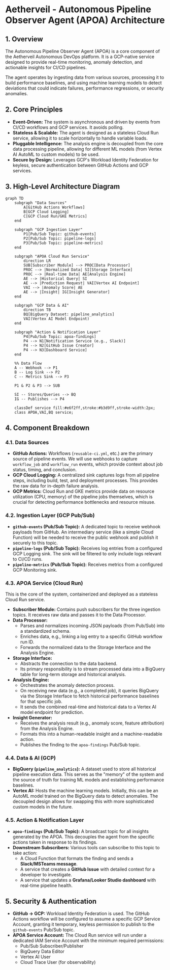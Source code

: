 # Aetherveil - Autonomous Pipeline Observer Agent (APOA) Architecture

## 1. Overview

The Autonomous Pipeline Observer Agent (APOA) is a core component of the Aetherveil Autonomous DevOps platform. It is a GCP-native service designed to provide real-time monitoring, anomaly detection, and actionable insights for CI/CD pipelines.

The agent operates by ingesting data from various sources, processing it to build performance baselines, and using machine learning models to detect deviations that could indicate failures, performance regressions, or security anomalies.

## 2. Core Principles

- **Event-Driven:** The system is asynchronous and driven by events from CI/CD workflows and GCP services. It avoids polling.
- **Stateless & Scalable:** The agent is designed as a stateless Cloud Run service, allowing it to scale horizontally to handle variable loads.
- **Pluggable Intelligence:** The analysis engine is decoupled from the core data processing pipeline, allowing for different ML models (from Vertex AI AutoML to custom models) to be used.
- **Secure by Design:** Leverages GCP's Workload Identity Federation for keyless, secure authentication between GitHub Actions and GCP services.

## 3. High-Level Architecture Diagram

```mermaid
graph TD
    subgraph "Data Sources"
        A[GitHub Actions Workflows]
        B[GCP Cloud Logging]
        C[GCP Cloud Run/GKE Metrics]
    end

    subgraph "GCP Ingestion Layer"
        P1[Pub/Sub Topic: github-events]
        P2[Pub/Sub Topic: pipeline-logs]
        P3[Pub/Sub Topic: pipeline-metrics]
    end

    subgraph "APOA Cloud Run Service"
        direction LR
        SUB[Subscriber Module] --> PROC[Data Processor]
        PROC --> |Normalized Data| SI[Storage Interface]
        PROC --> |Real-time Data| AE[Analysis Engine]
        AE --> |Historical Query| SI
        AE --> |Prediction Request| VAI[Vertex AI Endpoint]
        VAI --> |Anomaly Score| AE
        AE --> |Insight| IG[Insight Generator]
    end

    subgraph "GCP Data & AI"
        direction TB
        BQ[BigQuery Dataset: pipeline_analytics]
        VAI(Vertex AI Model Endpoint)
    end

    subgraph "Action & Notification Layer"
        P4[Pub/Sub Topic: apoa-findings]
        P4 --> N1[Notification Service (e.g., Slack)]
        P4 --> N2[GitHub Issue Creator]
        P4 --> N3[Dashboard Service]
    end

    %% Data Flow
    A -- Webhook --> P1
    B -- Log Sink --> P2
    C -- Metrics Sink --> P3

    P1 & P2 & P3 --> SUB

    SI -- Stores/Queries --> BQ
    IG -- Publishes --> P4

    classDef service fill:#e6f2ff,stroke:#b3d9ff,stroke-width:2px;
    class APOA,VAI,BQ service;
```

## 4. Component Breakdown

### 4.1. Data Sources
- **GitHub Actions:** Workflows (`reusable-ci.yml`, etc.) are the primary source of pipeline events. We will use webhooks to capture `workflow_job` and `workflow_run` events, which provide context about job status, timing, and conclusion.
- **GCP Cloud Logging:** A centralized sink captures logs from all pipeline steps, including build, test, and deployment processes. This provides the raw data for in-depth failure analysis.
- **GCP Metrics:** Cloud Run and GKE metrics provide data on resource utilization (CPU, memory) of the pipeline jobs themselves, which is crucial for detecting performance bottlenecks and resource misuse.

### 4.2. Ingestion Layer (GCP Pub/Sub)
- **`github-events` (Pub/Sub Topic):** A dedicated topic to receive webhook payloads from GitHub. An intermediary service (like a simple Cloud Function) will be needed to receive the public webhook and publish it securely to this topic.
- **`pipeline-logs` (Pub/Sub Topic):** Receives log entries from a configured GCP Logging sink. The sink will be filtered to only include logs relevant to CI/CD runs.
- **`pipeline-metrics` (Pub/Sub Topic):** Receives metrics from a configured GCP Monitoring sink.

### 4.3. APOA Service (Cloud Run)
This is the core of the system, containerized and deployed as a stateless Cloud Run service.

- **Subscriber Module:** Contains push subscribers for the three ingestion topics. It receives raw data and passes it to the Data Processor.
- **Data Processor:**
    - Parses and normalizes incoming JSON payloads (from Pub/Sub) into a standardized schema.
    - Enriches data, e.g., linking a log entry to a specific GitHub workflow run ID.
    - Forwards the normalized data to the Storage Interface and the Analysis Engine.
- **Storage Interface:**
    - Abstracts the connection to the data backend.
    - Its primary responsibility is to stream processed data into a BigQuery table for long-term storage and historical analysis.
- **Analysis Engine:**
    - Orchestrates the anomaly detection process.
    - On receiving new data (e.g., a completed job), it queries BigQuery via the Storage Interface to fetch historical performance baselines for that specific job.
    - It sends the combined real-time and historical data to a Vertex AI model endpoint for prediction.
- **Insight Generator:**
    - Receives the analysis result (e.g., anomaly score, feature attribution) from the Analysis Engine.
    - Formats this into a human-readable insight and a machine-readable action.
    - Publishes the finding to the `apoa-findings` Pub/Sub topic.

### 4.4. Data & AI (GCP)
- **BigQuery (`pipeline_analytics`):** A dataset used to store all historical pipeline execution data. This serves as the "memory" of the system and the source of truth for training ML models and establishing performance baselines.
- **Vertex AI:** Hosts the machine learning models. Initially, this can be an AutoML model trained on the BigQuery data to detect anomalies. The decoupled design allows for swapping this with more sophisticated custom models in the future.

### 4.5. Action & Notification Layer
- **`apoa-findings` (Pub/Sub Topic):** A broadcast topic for all insights generated by the APOA. This decouples the agent from the specific actions taken in response to its findings.
- **Downstream Subscribers:** Various tools can subscribe to this topic to take action:
    - A Cloud Function that formats the finding and sends a **Slack/MSTeams message**.
    - A service that creates a **GitHub Issue** with detailed context for a developer to investigate.
    - A service that updates a **Grafana/Looker Studio dashboard** with real-time pipeline health.

## 5. Security & Authentication
- **GitHub → GCP:** Workload Identity Federation is used. The GitHub Actions workflow will be configured to assume a specific GCP Service Account, granting it temporary, keyless permission to publish to the `github-events` Pub/Sub topic.
- **APOA Service Account:** The Cloud Run service will run under a dedicated IAM Service Account with the minimum required permissions:
    - Pub/Sub Subscriber/Publisher
    - BigQuery Data Editor
    - Vertex AI User
    - Cloud Trace User (for observability)
